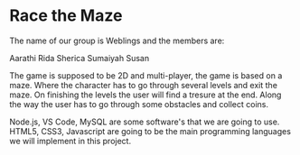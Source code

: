 # Race the Maze
The name of our group is Weblings and the members are:

Aarathi 
Rida
Sherica
Sumaiyah
Susan

The game is supposed to be 2D and multi-player, the game is based on a maze.
Where the character has to go through several levels and exit the maze. On finishing the levels the user will find a tresure at the end. 
Along the way the user has to go through some obstacles and collect coins.

Node.js, VS Code, MySQL are some software's that we are going to use.
HTML5, CSS3, Javascript are going to be the main programming languages we will implement in this project.
